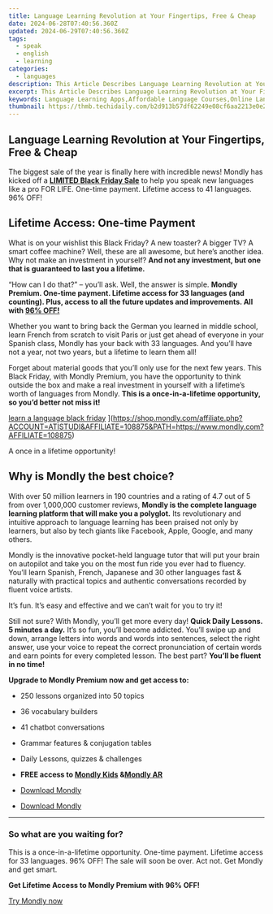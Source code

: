 ```yaml
---
title: Language Learning Revolution at Your Fingertips, Free & Cheap
date: 2024-06-28T07:40:56.360Z
updated: 2024-06-29T07:40:56.360Z
tags:
  - speak
  - english
  - learning
categories:
  - languages
description: This Article Describes Language Learning Revolution at Your Fingertips, Free & Cheap
excerpt: This Article Describes Language Learning Revolution at Your Fingertips, Free & Cheap
keywords: Language Learning Apps,Affordable Language Courses,Online Language Learning,Language Education Technology,Self-Paced Language Study,Digital Language Tutors,Language Acquisition Methods
thumbnail: https://thmb.techidaily.com/b2d913b57df62249e08cf6aa2213e0e218bf0ce45d452041bd7c83bf359b02fd.jpg
---
```


## Language Learning Revolution at Your Fingertips, Free & Cheap

 The biggest sale of the year is finally here with incredible news! Mondly has kicked off a [**LIMITED‌ Black Friday Sale**](https://shop.mondly.com/affiliate.php?ACCOUNT=ATISTUDI&AFFILIATE=108875&PATH=https://www.mondly.com?AFFILIATE=108875) to help you speak new languages like a pro FOR LIFE. One-time payment. Lifetime access to 41 languages. 96% OFF!

## **Lifetime Access: One-time Payment**

 What is on your wishlist this Black Friday? A new toaster? A bigger TV? A smart coffee machine? Well, these are all awesome, but here’s another idea. Why not make an investment in yourself?   **And not any investment, but one that is guaranteed to last you a lifetime.**

 “How can I do that?” – you’ll ask. Well, the answer is simple.   **Mondly Premium. One-time payment. Lifetime access for 33 languages (and counting). Plus, access to all the future updates and improvements. All with [96% OFF!](https://shop.mondly.com/affiliate.php?ACCOUNT=ATISTUDI&AFFILIATE=108875&PATH=https://www.mondly.com?AFFILIATE=108875)**

 Whether you want to bring back the German you learned in middle school, learn French from scratch to visit Paris or just get ahead of everyone in your Spanish class, Mondly has your back with 33 languages. And you’ll have not a year, not two years, but a lifetime to learn them all!

 Forget about material goods that you’ll only use for the next few years. This Black Friday, with Mondly Premium, you have the opportunity to think outside the box and make a real investment in yourself with a lifetime’s worth of languages from Mondly. **This is a once-in-a-lifetime opportunity, so you’d better not miss it!**

[learn a language black friday](https://edge.mondly.com/blog/wp-content/uploads/2019/11/learn-a-language-black-friday-1-600x600.jpg "96%‌ Off For Lifetime Access: Learn A New Language Today At Black Friday Prices 2") ](https://shop.mondly.com/affiliate.php?ACCOUNT=ATISTUDI&AFFILIATE=108875&PATH=https://www.mondly.com?AFFILIATE=108875)

 A once in a lifetime opportunity!

## **Why is Mondly the best choice?**

 With over 50 million learners in 190 countries and a rating of 4.7 out of 5 from over 1,000,000 customer reviews,   **Mondly is the complete language learning platform that will make you a polyglot.**  Its revolutionary and intuitive approach to language learning has been praised not only by learners, but also by tech giants like Facebook, Apple, Google, and many others.

 Mondly is the innovative pocket-held language tutor that will put your brain on autopilot and take you on the most fun ride you ever had to fluency. You’ll learn Spanish, French, Japanese and 30 other languages fast & naturally with practical topics and authentic conversations recorded by fluent voice artists.

 It’s fun. It’s easy and effective and we can’t wait for you to try it!

 Still not sure? With Mondly, you’ll get more every day! **Quick Daily Lessons. 5 minutes a day.**  It’s so fun, you’ll become addicted. You’ll swipe up and down, arrange letters into words and words into sentences, select the right answer, use your voice to repeat the correct pronunciation of certain words and earn points for every completed lesson. The best part? **You’ll be fluent in no time!**

**Upgrade to Mondly Premium now and get access to:**

* 250 lessons organized into 50 topics
* 36 vocabulary builders
* 41 chatbot conversations
* Grammar features & conjugation tables
* Daily Lessons, quizzes & challenges
* **FREE access to [Mondly Kids](https://play.google.com/store/apps/details?id=com.atistudios.mondly.kids.languages&hl=ro) &[Mondly AR](https://play.google.com/store/apps/details?id=com.atistudios.mondlyar.languages&hl=en)**

* [Download Mondly](https://www.facebook.com/sharer/sharer.php?u=https%3A%2F%2Fwww.mondly.com%2Fblog%2Flifetime-access-new-language%2F&t=96%25%E2%80%8C+OFF+for+Lifetime+Access%3A+Learn+a+New+Language+Today+at+Black+Friday+Prices "Share on Facebook")
* [Download Mondly](https://shop.mondly.com/affiliate.php?ACCOUNT=ATISTUDI&AFFILIATE=108875&PATH=https://www.mondly.com?AFFILIATE=108875)

---

### **So what are you waiting for?**

 This is a once-in-a-lifetime opportunity. One-time payment. Lifetime access for 33 languages. 96%‌ OFF! The sale will soon be over. Act not. Get Mondly and get smart.

**Get Lifetime Access to Mondly Premium with 96% OFF!**

[Try Mondly now](https://shop.mondly.com/affiliate.php?ACCOUNT=ATISTUDI&AFFILIATE=108875&PATH=https://www.mondly.com?AFFILIATE=108875)

<ins class="adsbygoogle"
     style="display:block"
     data-ad-format="autorelaxed"
     data-ad-client="ca-pub-7571918770474297"
     data-ad-slot="1223367746"></ins>



<ins class="adsbygoogle"
     style="display:block"
     data-ad-client="ca-pub-7571918770474297"
     data-ad-slot="8358498916"
     data-ad-format="auto"
     data-full-width-responsive="true"></ins>


